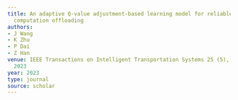 ```yaml
---
title: An adaptive Q-value adjustment-based learning model for reliable vehicle-to-UAV
  computation offloading
authors:
- J Wang
- K Zhu
- P Dai
- Z Han
venue: IEEE Transactions on Intelligent Transportation Systems 25 (5), 3699-3713,
  2023
year: 2023
type: journal
source: scholar
---
```

